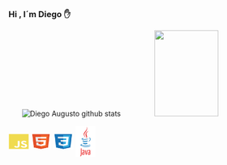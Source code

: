 ### Hi , I´m Diego ✋

<div align="center">  
  <img width="40%" height="170px" src="https://github-readme-stats.vercel.app/api?username=Diego0668&show_icons=true&count_private=true&hide_border=true&title_color=066699&icon_color=066699&text_color=066699&bg_color=0d1117" alt="Diego Augusto github stats" />
   <img width="50%" height="170px" src="https://github-readme-stats.vercel.app/api/top-langs/?username=Diego0668&layout=compact&hide_border=true&title_color=066699&text_color=066699&bg_color=0d1117" />
</div>

<div style="display: inline_block"><br>
  <img align="center" alt="Diego-js" height="30" width="40" src="https://raw.githubusercontent.com/devicons/devicon/master/icons/javascript/javascript-plain.svg">
  <img align="center" alt="Diego-HTML" height="30" width="40" src="https://raw.githubusercontent.com/devicons/devicon/master/icons/html5/html5-original.svg">
  <img align="center" alt="Diego-CSS" height="30" width="40" src="https://raw.githubusercontent.com/devicons/devicon/master/icons/css3/css3-original.svg">
  <img align="center" alt="Diego-CSS" height="60" width="40" src="https://github.com/devicons/devicon/blob/master/icons/java/java-original-wordmark.svg">
  
</div>
